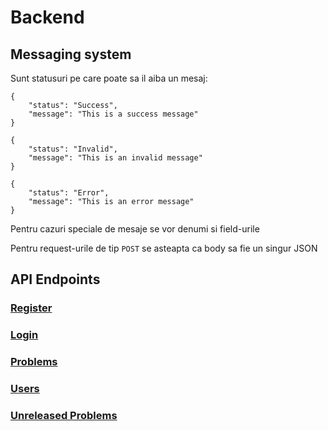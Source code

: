 # Backend

## Messaging system

Sunt statusuri pe care poate sa il aiba un mesaj:
```
{
    "status": "Success",
    "message": "This is a success message"
}
```

```
{
    "status": "Invalid",
    "message": "This is an invalid message"
}
```

```
{
    "status": "Error",
    "message": "This is an error message"
}
```
Pentru cazuri speciale de mesaje se vor denumi si field-urile

Pentru request-urile de tip ``POST`` se asteapta ca body sa fie un singur JSON 

## API Endpoints

### [Register](docs/Register.md)

### [Login](docs/Login.md)

### [Problems](docs/Problems.md)

### [Users](docs/Users.md)

### [Unreleased Problems](docs/UnreleasedProblems.md)
